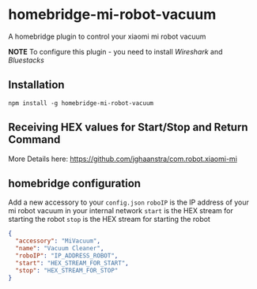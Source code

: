 # homebridge-mi-robot-vacuum
A homebridge plugin to control your xiaomi mi robot vacuum

**NOTE** To configure this plugin - you need to install _Wireshark_ and _Bluestacks_

## Installation

```
npm install -g homebridge-mi-robot-vacuum
```

## Receiving HEX values for Start/Stop and Return Command
More Details here: https://github.com/jghaanstra/com.robot.xiaomi-mi

## homebridge configuration

Add a new accessory to your `config.json`
`roboIP` is the IP address of your mi robot vacuum in your internal network
`start` is the HEX stream for starting the robot
`stop` is the HEX stream for starting the robot

```json
{
  "accessory": "MiVacuum",
  "name": "Vacuum Cleaner",
  "roboIP": "IP_ADDRESS_ROBOT",
  "start": "HEX_STREAM_FOR_START",
  "stop": "HEX_STREAM_FOR_STOP"
}
```
